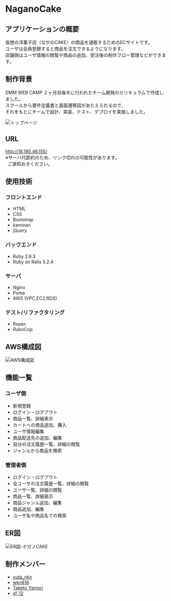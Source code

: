 # NaganoCake

## アプリケーションの概要
仮想の洋菓子店（ながのCAKE）の商品を通販するためのECサイトです。<br>
ユーザは会員登録すると商品を注文できるようになります。<br>
店舗側はユーザ情報の閲覧や商品の追加、受注後の制作フロー管理などができます。<br>

## 制作背景
DMM WEB CAMP ２ヶ月目後半に行われたチーム開発のカリキュラムで作成しました。<br>
スクールから要件定義書と画面遷移図があたえられるので、<br>
それをもとにチームで設計、実装、テスト、デプロイを実施しました。<br>

![トップページ](https://user-images.githubusercontent.com/49280097/102960762-fadfa780-4525-11eb-9829-c8cdd1b355fb.png)

## URL
http://18.180.46.155/<br>
※サーバ代節約のため、リンク切れの可能性があります。<br>
  ご承知おきください。<br>

## 使用技術
### フロントエンド
- HTML
- CSS
- Bootstrap
- kaminari
- jQuery
### バックエンド
- Ruby 2.6.3
- Ruby on Rails 5.2.4
### サーバ
- Nginx
- Puma
- AWS (VPC,EC2,RDS)

### テスト/リファクタリング
- Rspec
- RuboCop

## AWS構成図
![AWS構成図](https://user-images.githubusercontent.com/49280097/103065861-f9cc7a00-45fa-11eb-83c0-f100196a65ec.png)

## 機能一覧
### ユーザ側
- 新規登録
- ログイン・ログアウト
- 商品一覧、詳細表示
- カートへの商品追加、購入
- ユーザ情報編集
- 商品配送先の追加、編集
- 自分の注文履歴一覧、詳細の閲覧
- ジャンルから商品を検索
### 管理者側
- ログイン・ログアウト
- 全ユーザの注文履歴一覧、詳細の閲覧
- ユーザ一覧、詳細の閲覧
- 商品一覧、詳細表示
- 商品ジャンル追加、編集
- 商品追加、編集
- ユーザ名や商品名での検索

## ER図
![ER図-ナガノCAKE](https://user-images.githubusercontent.com/49280097/102967615-ab08dc80-4535-11eb-9c82-77a3a68ec1f9.png)

## 制作メンバー
- [yuta_nkn](https://github.com/yuta252)
- [wkn816](https://github.com/wkn816)
- [Taketo Yamori](https://github.com/taketoyamori)
- [sf-12](https://github.com/sf-12)
